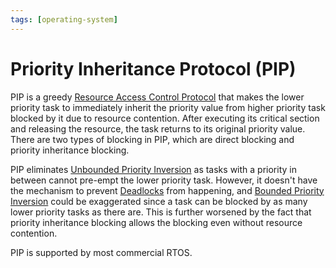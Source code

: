 ```yaml
---
tags: [operating-system]
---
```


# Priority Inheritance Protocol (PIP)

PIP is a greedy [Resource Access Control Protocol](202405040805.md) that makes
the lower priority task to immediately inherit the priority value from higher
priority task blocked by it due to resource contention. After executing its
critical section and releasing the resource, the task returns to its original
priority value. There are two types of blocking in PIP, which are direct
blocking and priority inheritance blocking.

PIP eliminates [Unbounded Priority Inversion](202405040759.md) as tasks with a
priority in between cannot pre-empt the lower priority task. However, it doesn't
have the mechanism to prevent [Deadlocks](202202191853.md) from happening, and
[Bounded Priority Inversion](202405040756.md) could be exaggerated since a task
can be blocked by as many lower priority tasks as there are. This is further
worsened by the fact that priority inheritance blocking allows the blocking even
without resource contention.

PIP is supported by most commercial RTOS.
